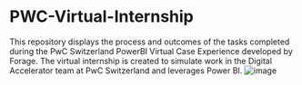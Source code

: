 # PWC-Virtual-Internship
This repository displays the process and outcomes of the tasks completed during the PwC Switzerland PowerBI Virtual Case Experience developed by Forage. The virtual internship is created to simulate work in the Digital Accelerator team at PwC Switzerland and leverages Power BI.
![image](https://github.com/Nasil1234/PWC-Virtual-Internship/assets/122611712/c6d605d9-fa22-4a62-8174-1164f2184736)

